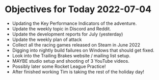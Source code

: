 # Objectives for Today 2022-07-04

- Updating the Key Performance Indicators of the adventure.
- Update the weekly topic in Discord and Reddit.
- Update the development reports for July (yesterday)
- Update the weekly plan of attack
- Collect all the racing games released on Steam in June 2022
- Digging into nightly build failures on Windows that should get fixed.
- Look into the Trailing Brakes website / mailing list setup.
- MAYBE studio setup and shooting of 3 YouTube videos.
- Possibly later some Rocket League Practice!
- After finished working Tim is taking the rest of the holiday day!
